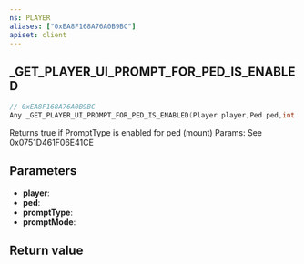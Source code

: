 ```yaml
---
ns: PLAYER
aliases: ["0xEA8F168A76A0B9BC"]
apiset: client
---
```

## _GET_PLAYER_UI_PROMPT_FOR_PED_IS_ENABLED

```c
// 0xEA8F168A76A0B9BC
Any _GET_PLAYER_UI_PROMPT_FOR_PED_IS_ENABLED(Player player,Ped ped,int promptType,int promptMode);
```

Returns true if PromptType is enabled for ped (mount)
Params: See 0x0751D461F06E41CE

## Parameters
* **player**:
* **ped**:
* **promptType**:
* **promptMode**:

## Return value